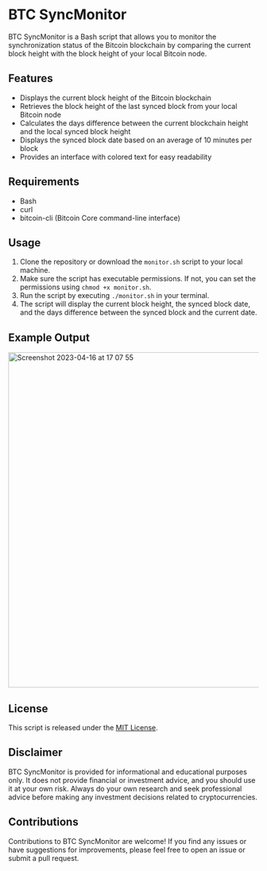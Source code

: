 # BTC SyncMonitor

BTC SyncMonitor is a Bash script that allows you to monitor the synchronization status of the Bitcoin blockchain by comparing the current block height with the block height of your local Bitcoin node.

## Features

- Displays the current block height of the Bitcoin blockchain
- Retrieves the block height of the last synced block from your local Bitcoin node
- Calculates the days difference between the current blockchain height and the local synced block height
- Displays the synced block date based on an average of 10 minutes per block
- Provides an interface with colored text for easy readability

## Requirements

- Bash
- curl
- bitcoin-cli (Bitcoin Core command-line interface)

## Usage

1. Clone the repository or download the `monitor.sh` script to your local machine.
2. Make sure the script has executable permissions. If not, you can set the permissions using `chmod +x monitor.sh`.
3. Run the script by executing `./monitor.sh` in your terminal.
4. The script will display the current block height, the synced block date, and the days difference between the synced block and the current date.

## Example Output

<img width="675" alt="Screenshot 2023-04-16 at 17 07 55" src="https://user-images.githubusercontent.com/64737169/232322102-47a34656-2b3d-4f6b-83f9-77e738927d8f.png">

## License

This script is released under the [MIT License](LICENSE).

## Disclaimer

BTC SyncMonitor is provided for informational and educational purposes only. It does not provide financial or investment advice, and you should use it at your own risk. Always do your own research and seek professional advice before making any investment decisions related to cryptocurrencies.

## Contributions

Contributions to BTC SyncMonitor are welcome! If you find any issues or have suggestions for improvements, please feel free to open an issue or submit a pull request.

